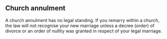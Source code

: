 ##  Church annulment

A church annulment has no legal standing. If you remarry within a church, the
law will not recognise your new marriage unless a decree (order) of divorce or
an order of nullity was granted in respect of your legal marriage.
